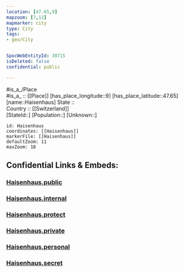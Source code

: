 ```yaml
---
location: [47.65,9] 
mapzoom: [7,12] 
mapmarker: city 
type: City
tags:
- geo/City


SpocWebEntityId: 30715
isDeleted: false
confidential: public

---
```

#is_a_/Place  
#is_a_ :: [[Place]] 
[has_place_longitude::9] 
[has_place_latitude::47.65] 
[name::Haisenhaus] 
State ::  
Country :: [[Switzerland]]  
[StateId::] 
[Population::] 
[Unknown::] 


```leaflet
id: Haisenhaus
coordinates: [[Haisenhaus]] 
markerFile: [[Haisenhaus]] 
defaultZoom: 11 
maxZoom: 18
```


## Confidential Links & Embeds: 

### [Haisenhaus.public](/_public/\Earth\Continent\Europe\Europe~Central\Switzerland\Switzerland~Cantons\Thurgau\CityHaisenhaus.public.md) 

### [Haisenhaus.internal](/_internal/\Earth\Continent\Europe\Europe~Central\Switzerland\Switzerland~Cantons\Thurgau\CityHaisenhaus.internal.md) 

### [Haisenhaus.protect](/_protect/\Earth\Continent\Europe\Europe~Central\Switzerland\Switzerland~Cantons\Thurgau\CityHaisenhaus.protect.md) 

### [Haisenhaus.private](/_private/\Earth\Continent\Europe\Europe~Central\Switzerland\Switzerland~Cantons\Thurgau\CityHaisenhaus.private.md) 

### [Haisenhaus.personal](/_personal/\Earth\Continent\Europe\Europe~Central\Switzerland\Switzerland~Cantons\Thurgau\CityHaisenhaus.personal.md) 

### [Haisenhaus.secret](/_secret/\Earth\Continent\Europe\Europe~Central\Switzerland\Switzerland~Cantons\Thurgau\CityHaisenhaus.secret.md)

